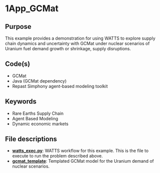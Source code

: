 # 1App_GCMat

## Purpose

This example provides a demonstration for using WATTS to explore supply chain dynamics and uncertainty with GCMat under nuclear scenarios of Uranium fuel demand growth or shrinkage, supply disruptions.

## Code(s)

- GCMat
- Java (GCMat dependency)
- Repast Simphony agent-based modeling toolkit

## Keywords

- Rare Earths Supply Chain 
- Agent Based Modeling
- Dynamic economic markets 

## File descriptions

- [__watts_exec.py__](watts_exec.py): WATTS workflow for this example. This is the file to execute to run the problem described above.
- [__gcmat_template__](gcmat_template.txt): Templated GCMat model for the Uranium demand of nuclear scenarios.
